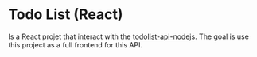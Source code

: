 # Todo List (React)
Is a React projet that interact with the [todolist-api-nodejs](https://github.com/RobsonAndraDev/todolist-api-nodejs).
The goal is use this project as a full frontend for this API.